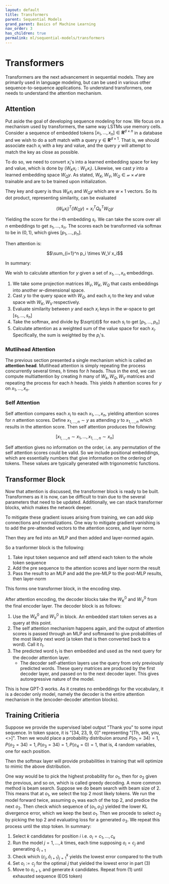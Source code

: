 ```yaml
---
layout: default
title: Transformers
parent: Sequential Models
grand_parent: Basics of Machine Learning
nav_order: 3
has_children: true
permalink: ml/sequential-models/transformers
---
```


# Transformers

Transformers are the next advancement in sequential models. They are primarily used in language modeling, but can be used in various other sequence-to-sequence applications. To understand transformers, one needs to understand the attention mechanism.

## Attention

Put aside the goal of developing sequence modeling for now. We focus on a mechanism used by transformers, the same way LSTMs use memory cells. Consider a sequence of embedded tokens $[x_1,...,x_n] \in \mathbf{R}^{d\times n}$ in a database and we wish to do a soft match with a query $y \in \mathbf{R}^{d\times 1}$. That is, we should associate each $x_i$ with a key and value, and the query $y$ will attempt to match the key as close as possible.

To do so, we need to convert $x_i$'s into a learned embedding space for key and value, which is done by $(W_{K}x_i : W_{V} x_i)$. Likewise, we cast $y$ into a learned embedding space $W_Q y$. As stated, $W_K, W_V, W_Q \in \mathcal{w \times d}$ are trainable and are to be trained upon initialization.

They key and query is thus $W_K x_i$ and $W_Q y$ which are $w\times 1$ vectors. So its dot product, representing similarity, can be evaluated

$$(W_k x_i)^T(W_Q y) = x_i^T Q_k^T W_Q y$$

Yielding the score for the $i$-th embedding $s_i$. We can take the score over all $n$ embeddings to get $s_1,...,s_n$. The scores each be transformed via softmax to be in $(0,1)$, which gives $[p_1,...,p_n]$.

Then attention is:

$$\sum_{i=1}^n p_i \times W_V x_i$$

In summary:

We wish to calculate attention for $y$ given a set of $x_1,...,x_n$ embeddings.

1. We take some projection matrices $W_V, W_K, W_Q$ that casts embeddings into another $w$-dimensional space.
2. Cast $y$ to the query space with $W_Q$, and each $x_i$ to the key and value space with $W_K, W_V$ respectively.
3. Evaluate similarity between $y$ and each $x_i$ keys in the $w$-space to get $[s_1,...,s_n]$
4. Take the softmax, and divide by $\sqrt{d}$ for each $s_i$ to get $[p_1,...,p_n]$
5. Calculate attention as a weighted sum of the value space for each $x_i$. Specifically, the sum is weighted by the $p_i$'s.

### Mutlihead Attention

The previous section presented a single mechanism which is called an **attention head**. Mutlihead attention is simply repeating the process concurrently several times, $h$ times for $h$ heads. Thus in the end, we can compute multiattention by creating $h$ many of $W_k, W_Q, W_V$ matrices and repeating the process for each $h$ heads. This yields $h$ attention scores for $y$ on $x_1,...,x_n$.

### Self Attention

Self attention compares each $x_i$ to each $x_1,...,x_n$, yielding attention scores for $n$ attention scores. Define $x_{1,...,n}\sim y$ as attending $y$ to $x_{1,...,n}$ which results in the attention score. Then self attention produces the following:

$$[x_{1,...,n}\sim x_1,...,x_{1,...,n}\sim x_n]$$

Self attention gives no information on the order, i.e. any permutation of the self attention scores could be valid. So we include positional embeddings, which are essentially numbers that give information on the ordering of tokens. These values are typically generated with trigonometric functions.

## Transformer Block

Now that attention is discussed, the transformer block is ready to be built. Transformers as it is now, can be difficult to train due to the several parameters that need to be updated. Additionally, we can stack transformer blocks, which makes the network deeper.

To mitigate these gradient issues arising from training, we can add skip connections and normalizations. One way to mitigate gradient vanishing is to add the pre-attended vectors to the attention scores, and layer norm.

Then they are fed into an MLP and then added and layer-normed again.

So a tranformer block is the following:

1. Take input token sequence and self attend each token to the whole token sequence
2. Add the pre sequence to the attention scores and layer norm the result
3. Pass the result to an MLP and add the pre-MLP to the post-MLP results, then layer-norm

This forms one transformer block, in the encoding step.

After attention encoding, the decoder blocks take the $W_K^0$ and $W_V^0$ from the final encoder layer. The decoder block is as follows:

1. Use the $W_K^0$ and $W_V^0$ in block. An embedded start token serves as a query at this point.
2. The self attention mechanism happens again, and the output of attention scores is passed through an MLP and softmaxed to give probabilities of the most likely next word (a token that is then converted back to a word). Call it $t_1$.
3. The predicted word $t_1$ is then embedded and used as the next query for the decoder attention layer.
    - The decoder self-attention layers use the query from only previously predicted words. These query matrices are produced by the first decoder layer, and passed on to the next decoder layer. This gives autoregressive nature of the model.

This is how GPT-3 works. As it creates no embeddings for the vocabulary, it is a decoder only model, namely the decoder is the entire attention mechanism in the (encoder-decoder attention blocks).

## Training Critieria

Suppose we provide the supervised label output "Thank you" to some input sequence. In token space, it is "[34, 23, 9, 0]" representing "[Th, ank, you, <>]". Then we would place a probability distribuion around $P(o_1=34)=1, P(o_2=34)=1, P(o_3=34)=1, P(o_4=0)=1$, that is, 4 random variables, one for each position.

Then the softmax layer will provide probabilities in training that will optimize to mimic the above distribution.

One way would be to pick the highest probability for $o_1$, then for $o_2$ given the previous, and so on, which is called greedy decoding. A more common method is beam search. Suppose we do beam search with beam size of $2$. This means that at $o_1$, we select the top 2 most likely tokens. We run the model forward twice, assuming $o_1$ was each of the top 2, and predice the next $o_2$. Then check which sequence of $(o_1, o_2)$ yielded the lower KL divergence error, which we keep the best $o_1$. Then we procede to select $o_2$ by picking the top 2 and evaluating loss for a generated $o_3$. We repeat this process until the stop token. In summary:

1. Select $k$ candidates for position $i$ i.e. $o_i = c_1,..., c_k$
2. Run the model $j=1,...,k$ times, each time supposing $o_i = c_j$ and generating $\hat{o}_{i+1}$
3. Check which $(c_j, \hat{o}_{i+1})_{j=1}^k$ yields the lowest error compared to the truth
4. Set $o_i := c_j$ for the optimal $j$ that yielded the lowest error in part (3)
5. Move to $o_{i+1}$, and generate $k$ candidates. Repeat from (1) until exhausted sequence (EOS token)



